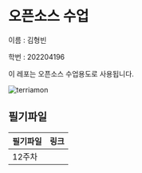 # 오픈소스 수업

이름 : 김형빈

학번 : 202204196


이 레포는 오픈소스 수업용도로 사용됩니다.

![terriamon](https://github.com/minipooh5/12week_minipooh5/assets/170639343/f2289c95-d244-4b5b-b200-a9feb2bc6b4e)

## 필기파일

| 필기파일 | 링크 |
|---|---|
| 12주차 | |
